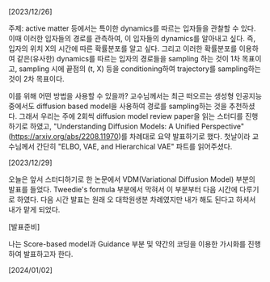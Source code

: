 [2023/12/26]

주제: active matter 등에서는 특이한 dynamics를 따르는 입자들을 관찰할 수 있다. 이때 이러한 입자들의 경로를 관측하여, 이 입자들의 dynamics를 알아내고 싶다. 즉, 입자의 위치 X의 시간에 따른 확률분포를 알고 싶다. 그리고 이러한 확률분포를 이용하여 같은(유사한) dynamics를 따르는 입자의 경로들을 sampling 하는 것이 1차 목표이고, sampling 시에 끝점의 (t, X) 등을 conditioning하여 trajectory를 sampling하는 것이 2차 목표이다.

이를 위해 어떤 방법을 사용할 수 있을까? 교수님께서는 최근 떠오르는 생성형 인공지능 중에서도 diffusion based model을 사용하여 경로를 sampling하는 것을 추천하셨다. 그래서 우리는 주에 2회씩 diffusion model review paper을 읽는 스터디를 진행하기로 하였고, "Understanding Diffusion Models: A Unified Perspective" (https://arxiv.org/abs/2208.11970)를 차례대로 요약 발표하기로 했다. 첫날이라 교수님께서 간단히 "ELBO, VAE, and Hierarchical VAE" 파트를 읽어주셨다.

[2023/12/29]

오늘은 앞서 스터디하기로 한 논문에서 VDM(Variational Diffusion Model) 부분의 발표를 들었다. Tweedie's formula 부분에서 막혀서 이 부분부터 다음 시간에 다루기로 하였다. 다음 시간 발표는 원래 오 대학원생분 차례였지만 내가 해도 된다고 하셔서 내가 맡게 되었다.

[발표준비]

나는 Score-based model과 Guidance 부분 및 약간의 코딩을 이용한 가시화를 진행하여 발표하고자 한다.

[2024/01/02]
